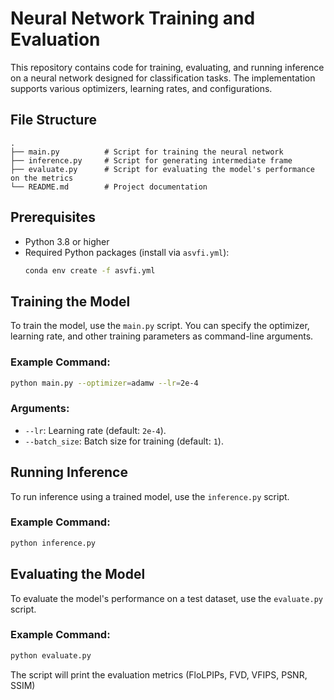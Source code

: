 
# Neural Network Training and Evaluation

This repository contains code for training, evaluating, and running inference on a neural network designed for classification tasks. The implementation supports various optimizers, learning rates, and configurations.

## File Structure

```
.
├── main.py          # Script for training the neural network
├── inference.py     # Script for generating intermediate frame
├── evaluate.py      # Script for evaluating the model's performance on the metrics
└── README.md        # Project documentation
```

## Prerequisites

- Python 3.8 or higher
- Required Python packages (install via `asvfi.yml`):
  ```bash
  conda env create -f asvfi.yml
  ```

## Training the Model

To train the model, use the `main.py` script. You can specify the optimizer, learning rate, and other training parameters as command-line arguments.

### Example Command:
```bash
python main.py --optimizer=adamw --lr=2e-4
```

### Arguments:
- `--lr`: Learning rate (default: `2e-4`).
- `--batch_size`: Batch size for training (default: `1`).


## Running Inference

To run inference using a trained model, use the `inference.py` script.

### Example Command:
```bash
python inference.py 
```

## Evaluating the Model

To evaluate the model's performance on a test dataset, use the `evaluate.py` script.

### Example Command:
```bash
python evaluate.py 
```

The script will print the evaluation metrics (FloLPIPs, FVD, VFIPS, PSNR, SSIM)
